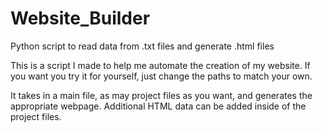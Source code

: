# Website_Builder
Python script to read data from .txt files and generate .html files

This is a script I made to help me automate the creation of my website.
If you want you try it for yourself, just change the paths to match your own.

It takes in a main file, as may project files as you want, and generates the appropriate webpage.
Additional HTML data can be added inside of the project files.
